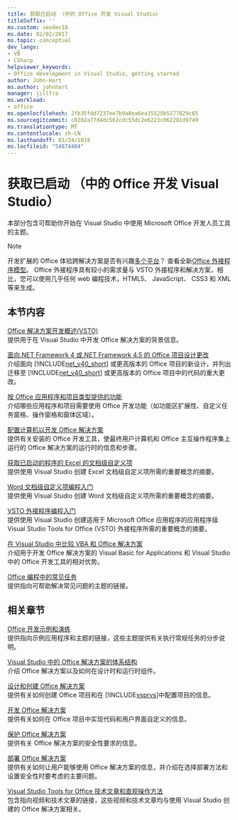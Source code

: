```yaml
---
title: 获取已启动 （中的 Office 开发 Visual Studio）
titleSuffix: ''
ms.custom: seodec18
ms.date: 02/02/2017
ms.topic: conceptual
dev_langs:
- VB
- CSharp
helpviewer_keywords:
- Office development in Visual Studio, getting started
author: John-Hart
ms.author: johnhart
manager: jillfra
ms.workload:
- office
ms.openlocfilehash: 2fb35fdd7237ee7b9a8ea6ea35525b5177829c65
ms.sourcegitcommit: c0202a77d4dc562cdc55dc2e6223c062281d9749
ms.translationtype: MT
ms.contentlocale: zh-CN
ms.lasthandoff: 01/24/2019
ms.locfileid: "54874404"
---
```

# <a name="get-started-office-development-in-visual-studio"></a>获取已启动 （中的 Office 开发 Visual Studio）
  本部分包含可帮助你开始在 Visual Studio 中使用 Microsoft Office 开发人员工具的主题。  
  
> [!NOTE]  
>  开发扩展的 Office 体验跨解决方案是否有兴趣[多个平台](https://dev.office.com/add-in-availability)？ 查看全新[Office 外接程序模型](https://dev.office.com/docs/add-ins/overview/office-add-ins)。 Office 外接程序具有较小的需求量与 VSTO 外接程序和解决方案，相比，您可以使用几乎任何 web 编程技术，HTML5、 JavaScript、 CSS3 和 XML 等来生成。  
  
## <a name="in-this-section"></a>本节内容  
 [Office 解决方案开发概述&#40;VSTO&#41;](../vsto/office-solutions-development-overview-vsto.md)  
 提供用于在 Visual Studio 中开发 Office 解决方案的背景信息。  
  
 [面向.NET Framework 4 或.NET Framework 4.5 的 Office 项目设计更改](../vsto/changes-to-the-design-of-office-projects-that-target-the-dotnet-framework-4-or-the-dotnet-framework-4-5.md)  
 介绍面向 [!INCLUDE[net_v40_short](../sharepoint/includes/net-v40-short-md.md)] 或更高版本的 Office 项目的新设计，并列出迁移至 [!INCLUDE[net_v40_short](../sharepoint/includes/net-v40-short-md.md)] 或更高版本的 Office 项目中的代码的重大更改。  
  
 [按 Office 应用程序和项目类型提供的功能](../vsto/features-available-by-office-application-and-project-type.md)  
 介绍哪些应用程序和项目需要使用 Office 开发功能（如功能区扩展性、自定义任务窗格、操作窗格和窗体区域）。  
  
 [配置计算机以开发 Office 解决方案](../vsto/configuring-a-computer-to-develop-office-solutions.md)  
 提供有关安装的 Office 开发工具，使最终用户计算机和 Office 主互操作程序集上运行的 Office 解决方案的运行时的信息和步骤。  
  
 [获取已启动的程序的 Excel 的文档级自定义项](../vsto/getting-started-programming-document-level-customizations-for-excel.md)  
 提供使用 Visual Studio 创建 Excel 文档级自定义项所需的重要概念的摘要。  
  
 [Word 文档级自定义项编程入门](../vsto/getting-started-programming-document-level-customizations-for-word.md)  
 提供使用 Visual Studio 创建 Word 文档级自定义项所需的重要概念的摘要。  
  
 [VSTO 外接程序编程入门](../vsto/getting-started-programming-vsto-add-ins.md)  
 提供使用 Visual Studio 创建适用于 Microsoft Office 应用程序的应用程序级 Visual Studio Tools for Office (VSTO) 外接程序所需的重要概念的摘要。  
  
 [在 Visual Studio 中比较 VBA 和 Office 解决方案](../vsto/vba-and-office-solutions-in-visual-studio-compared.md)  
 介绍用于开发 Office 解决方案的 Visual Basic for Applications 和 Visual Studio 中的 Office 开发工具的相对优势。  
  
 [Office 编程中的常见任务](../vsto/common-tasks-in-office-programming.md)  
 提供指向可帮助解决常见问题的主题的链接。  
  
## <a name="related-sections"></a>相关章节  
 [Office 开发示例和演练](../vsto/office-development-samples-and-walkthroughs.md)  
 提供指向示例应用程序和主题的链接，这些主题提供有关执行常规任务的分步说明。  
  
 [Visual Studio 中的 Office 解决方案的体系结构](../vsto/architecture-of-office-solutions-in-visual-studio.md)  
 介绍 Office 解决方案以及如何在设计时和运行时组件。  
  
 [设计和创建 Office 解决方案](../vsto/designing-and-creating-office-solutions.md)  
 提供有关如何创建 Office 项目和在 [!INCLUDE[vsprvs](../sharepoint/includes/vsprvs-md.md)]中配置项目的信息。  
  
 [开发 Office 解决方案](../vsto/developing-office-solutions.md)  
 提供有关如何在 Office 项目中实现代码和用户界面自定义的信息。  
  
 [保护 Office 解决方案](../vsto/securing-office-solutions.md)  
 提供有关 Office 解决方案的安全性要求的信息。  
  
 [部署 Office 解决方案](../vsto/deploying-an-office-solution.md)  
 提供有关如何让用户能够使用 Office 解决方案的信息，并介绍在选择部署方法和设置安全性时要考虑的主要问题。  
  
 [Visual Studio Tools for Office 技术文章和直观操作方法](http://go.microsoft.com/fwlink/?LinkID=106640)  
 包含指向视频和技术文章的链接，这些视频和技术文章均与使用 Visual Studio 创建的 Office 解决方案相关。  

